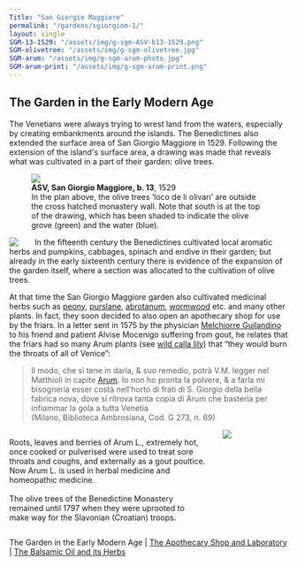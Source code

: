 ```yaml
---
Title: "San Giorgio Maggiore"
permalink: "/gardens/sgiorgiom-1/"
layout: single
SGM-13-1529: "/assets/img/g-sgm-ASV-b13-1529.png"
SGM-olivetree: "/assets/img/g-sgm-olivetree.jpg"
SGM-arum: "/assets/img/g-sgm-arum-photo.jpg"
SGM-arum-print: "/assets/img/g-sgm-arum-print.png"
---
```


## The Garden in the Early Modern Age

The Venetians were always trying to wrest land from the waters, especially by creating embankments around the islands. The Benedictines also extended the surface area of San Giorgio Maggiore in 1529. Following the extension of the island's surface area, a drawing was made that reveals what was cultivated in a part of their garden: olive trees.

<figure><img src="{{ page.SGM-13-1529 | relative_url }}" class="img-ctr" align="center"/><figcaption><strong>ASV, San Giorgio Maggiore, b. 13</strong>,  1529
<br/>
In the plan above, the olive trees ‘loco de li olivari’ are outside the cross hatched monastery wall. Note that south is at the top of the drawing, which has been shaded to indicate the olive grove (green) and the water (blue).</figcaption></figure>

<img src="{{ page.SGM-olivetree | relative_url}}" style="float:left;max-width:20%;vertical-align:middle;margin-right:30px"/>In the fifteenth century the Benedictines cultivated local aromatic herbs and pumpkins, cabbages, spinach and endive in their garden; but already in the early sixteenth century there is evidence of the expansion of the garden itself, where a section was allocated to the cultivation of olive trees.

At that time the San Giorgio Maggiore garden also cultivated medicinal herbs such as [peony](https://powo.science.kew.org/taxon/urn:lsid:ipni.org:names:329475-2), [purslane](https://powo.science.kew.org/taxon/urn:lsid:ipni.org:names:325899-2), [abrotanum](https://powo.science.kew.org/taxon/urn:lsid:ipni.org:names:306365-2), [wormwood](https://powo.science.kew.org/taxon/urn:lsid:ipni.org:names:300106-2) etc. and many other plants. In fact, they soon decided to also open an apothecary shop for use by the friars.
In a letter sent in 1575 by the physician <a href="{{ site.baseurl }}index-people/#guilandino-melchiorre">Melchiorre Guilandino</a> to his friend and patient Alvise Mocenigo suffering from gout, he relates that the friars had so many Arum plants (see [wild calla lily](https://powo.science.kew.org/taxon/urn:lsid:ipni.org:names:328149-2)) that “they would burn the throats of all of Venice”:

<blockquote><p>Il modo, che si tene in darla, & suo remedio, potrà V.M. legger nel Matthioli in capite <a href="{{ page.SGM-arum-print | relative_url}}" target="_blank">Arum</a>. Io non ho pronta la polvere, & a farla mi bisogneria esser costà nell’horto di frati di S. Giorgio della bella fabrica nova, dove si ritrova tanta copia di Arum che basterìa per infiammar la gola a tutta Venetia
<br/>(Milano, Biblioteca Ambrosiana, Cod. G 273, n. 69)</p></blockquote>

<div style="display:flex;justify-content: space-around;"><p style="flex:3;margin-right:30px;">Roots, leaves and berries of Arum L., extremely hot, once cooked or pulverised were used to treat sore throats and coughs, and externally as a gout poultice. Now Arum L. is used in herbal medicine and homeopathic medicine.
<br/><br/>
The olive trees of the Benedictine Monastery remained until 1797 when they were uprooted to make way for the Slavonian (Croatian) troops.</p>
<img src="{{ page.SGM-arum | relative_url}}" style="flex:1;max-width:25%;"/>
</div>

 The Garden in the Early Modern Age | <a href="{{ site.baseurl }}gardens/sgiorgiom-2/">The Apothecary Shop and Laboratory</a> | <a href="{{ site.baseurl }}gardens/sgiorgiom-3/">The Balsamic Oil and its Herbs</a>
